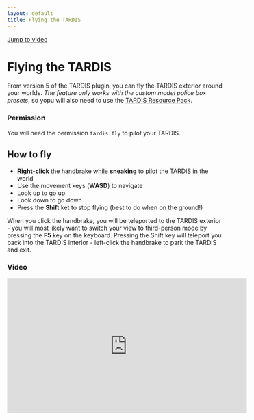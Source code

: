 ```yaml
---
layout: default
title: Flying the TARDIS
---
```


[Jump to video](#video)

# Flying the TARDIS

From version 5 of the TARDIS plugin, you can fly the TARDIS exterior around your worlds.
_The feature only works with the custom model police box presets_, so yopu will also need to use the 
[TARDIS Resource Pack](http://tardisjenkins.duckdns.org:8080/job/TARDIS-Resource-Pack/).

### Permission

You will need the permission `tardis.fly` to pilot your TARDIS.

## How to fly

- __Right-click__ the handbrake while __sneaking__ to pilot the TARDIS in the world
- Use the movement keys (__WASD__) to navigate
- Look up to go up
- Look down to go down
- Press the __Shift__ ket to stop flying (best to do when on the ground!)

When you click the handbrake, you will be teleported to the TARDIS exterior - you will most 
likely want to switch your view to third-person mode by pressing the __F5__ key on the keyboard.
Pressing the Shift key will teleport you back into the TARDIS interior - left-click the handbrake
to park the TARDIS and exit.

### Video

<iframe width="560" height="315" src="https://www.youtube.com/embed/BhHO95slXZ0" title="YouTube video player" 
frameborder="0" allow="accelerometer; autoplay; clipboard-write; encrypted-media; gyroscope; picture-in-picture; web-share" allowfullscreen></iframe>
